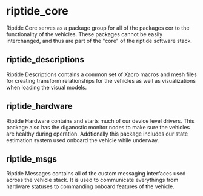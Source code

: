 # riptide_core
Riptide Core serves as a package group for all of the packages cor to the functionality of the vehicles. These packages cannot be easily interchanged, and thus are part of the "core" of the riptide software stack.

## riptide_descriptions
Riptide Descriptions contains a common set of Xacro macros and mesh files for creating transform relationships for the vehicles as well as visualizations when loading the visual models. 

## riptide_hardware
Riptide Hardware contains and starts much of our device level drivers. This package also has the diganostic monitor nodes to make sure the vehicles are healthy during operation. Addtionally this package includes our state estimation system used onboard the vehicle while underway.

## riptide_msgs
Riptide Messages contains all of the custom messaging interfaces used across the vehicle stack. It is used to communicate everythings from hardware statuses to commanding onboard features of the vehicle.
